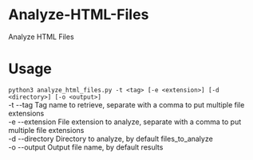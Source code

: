 # Analyze-HTML-Files
Analyze HTML Files

# Usage
`python3 analyze_html_files.py -t <tag> [-e <extension>] [-d <directory>] [-o <output>]`  
-t --tag         Tag name to retrieve, separate with a comma to put multiple file extensions  
-e --extension   File extension to analyze, separate with a comma to put multiple file extensions  
-d --directory   Directory to analyze, by default files_to_analyze  
-o --output      Output file name, by default results

